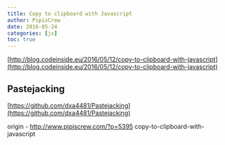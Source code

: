 ```yaml
---
title: Copy to clipboard with Javascript
author: PipisCrew
date: 2016-05-24
categories: [js]
toc: true
---
```


[http://blog.codeinside.eu/2016/05/12/copy-to-clipboard-with-javascript](http://blog.codeinside.eu/2016/05/12/copy-to-clipboard-with-javascript)

## Pastejacking

[https://github.com/dxa4481/Pastejacking](https://github.com/dxa4481/Pastejacking)

origin - http://www.pipiscrew.com/?p=5395 copy-to-clipboard-with-javascript